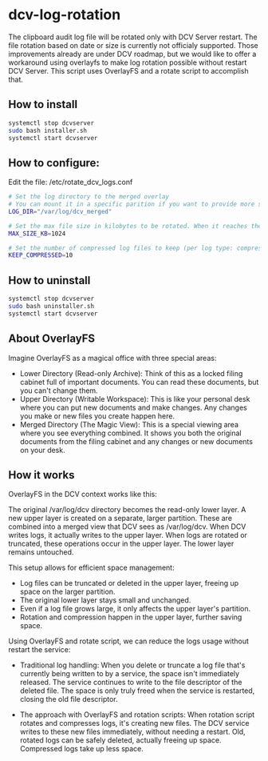 # dcv-log-rotation

The clipboard audit log file will be rotated only with DCV Server restart. The file rotation based on date or size is currently not officialy supported. Those improvements already are under DCV roadmap, but we would like to offer a workaround using overlayfs to make log rotation possible without restart DCV Server. This script uses OverlayFS and a rotate script to accomplish that.

## How to install

```bash
systemctl stop dcvserver
sudo bash installer.sh
systemctl start dcvserver
```

## How to configure:

Edit the file:  /etc/rotate_dcv_logs.conf
```bash
# Set the log directory to the merged overlay
# You can mount it in a specific parition if you want to provide more space 
LOG_DIR="/var/log/dcv_merged"

# Set the max file size in kilobytes to be rotated. When it reaches the size, the rotation will happen
MAX_SIZE_KB=1024

# Set the number of compressed log files to keep (per log type: compressed and not compressed)
KEEP_COMPRESSED=10
```

## How to uninstall

```bash
systemctl stop dcvserver
sudo bash uninstaller.sh
systemctl start dcvserver
```

## About OverlayFS

Imagine OverlayFS as a magical office with three special areas:

* Lower Directory (Read-only Archive): Think of this as a locked filing cabinet full of important documents. You can read these documents, but you can't change them.
* Upper Directory (Writable Workspace): This is like your personal desk where you can put new documents and make changes. Any changes you make or new files you create happen here.
* Merged Directory (The Magic View): This is a special viewing area where you see everything combined. It shows you both the original documents from the filing cabinet and any changes or new documents on your desk.

## How it works

OverlayFS in the DCV context works like this:

The original /var/log/dcv directory becomes the read-only lower layer. A new upper layer is created on a separate, larger partition. These are combined into a merged view that DCV sees as /var/log/dcv. When DCV writes logs, it actually writes to the upper layer. When logs are rotated or truncated, these operations occur in the upper layer. The lower layer remains untouched.

This setup allows for efficient space management:

* Log files can be truncated or deleted in the upper layer, freeing up space on the larger partition.
* The original lower layer stays small and unchanged.
* Even if a log file grows large, it only affects the upper layer's partition.
* Rotation and compression happen in the upper layer, further saving space.

Using OverlayFS and rotate script, we can reduce the logs usage without restart the service:

* Traditional log handling:
When you delete or truncate a log file that's currently being written to by a service, the space isn't immediately released.
The service continues to write to the file descriptor of the deleted file.
The space is only truly freed when the service is restarted, closing the old file descriptor.

* The approach with OverlayFS and rotation scripts:
When rotation script rotates and compresses logs, it's creating new files.
The DCV service writes to these new files immediately, without needing a restart.
Old, rotated logs can be safely deleted, actually freeing up space.
Compressed logs take up less space.
